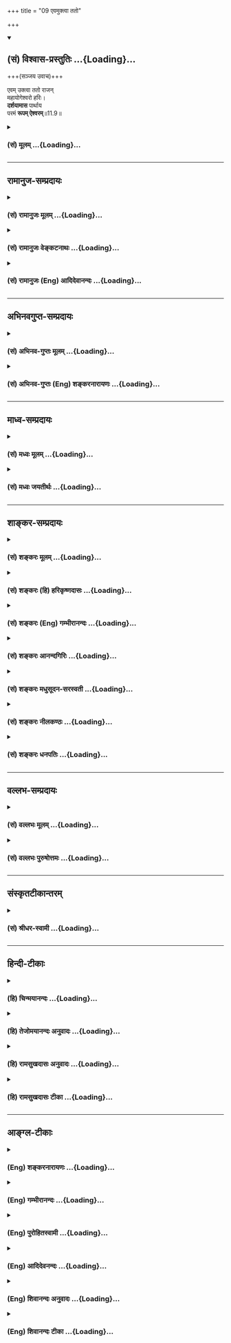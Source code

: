+++
title = "09 एवमुक्त्वा ततो"

+++
<div class="js_include" newlevelforh1="2" title="(सं) विश्वास-प्रस्तुतिः" unfilled url="/purANam_vaiShNavam/mahAbhAratam/06-bhIShma-parva/03-bhagavad-gItA-parva/saMskRtam/vishvAsa-prastutiH/11_vishva-rUpa-darshana/09_evamuktvA_tato.md">
<details open><summary><h2>(सं) विश्वास-प्रस्तुतिः ...{Loading}...</h2></summary>

+++(सञ्जय उवाच)+++

एवम् उक्त्वा ततो राजन्  
महायोगेश्वरो हरिः।  
**दर्शयामास** पार्थाय  
परमं **रूपम् ऐश्वरम्**॥11.9॥
</details>
</div>
<div class="js_include collapsed" newlevelforh1="3" title="(सं) मूलम्" unfilled url="/purANam_vaiShNavam/mahAbhAratam/06-bhIShma-parva/03-bhagavad-gItA-parva/saMskRtam/mUlam/11_vishva-rUpa-darshana/09_evamuktvA_tato.md">
<details><summary><h3>(सं) मूलम् ...{Loading}...</h3></summary>

सञ्जय उवाच  
एवमुक्त्वा ततो राजन्महायोगेश्वरो हरिः।  
दर्शयामास पार्थाय परमं रूपमैश्वरम्।।11.9।।
</details>
</div>


_________________
## रामानुज-सम्प्रदायः
<div class="js_include collapsed" newlevelforh1="3" title="(सं) रामानुजः मूलम्" unfilled url="/purANam_vaiShNavam/mahAbhAratam/06-bhIShma-parva/03-bhagavad-gItA-parva/saMskRtam/rAmAnujaH/mUlam/11_vishva-rUpa-darshana/09_evamuktvA_tato.md">
<details><summary><h3>(सं) रामानुजः मूलम् ...{Loading}...</h3></summary>

।।11.9।। संजय उवाच -- **एवम् उक्त्वा** सारथ्ये अवस्थितः पार्थमातुलजो
**महायोगेश्वरो हरिः** महाश्चर्य योगानाम् ईश्वरः परब्रह्मभूतो नारायणः
**परमम् ऐश्वरं** स्वासाधारणं **रूपं पार्थाय** पितृष्वसुः पृथायाः पुत्राय
**दर्शयामास** तद् विविधविचित्रनिखिलजगदाश्रयं विश्वस्य प्रशासितृ च
रूपम्। तत् च ईदृशम् --

</details>
</div>
<div class="js_include collapsed" newlevelforh1="3" title="(सं) रामानुजः वेङ्कटनाथः" unfilled url="/purANam_vaiShNavam/mahAbhAratam/06-bhIShma-parva/03-bhagavad-gItA-parva/saMskRtam/rAmAnujaH/venkaTanAthaH/11_vishva-rUpa-darshana/09_evamuktvA_tato.md">
<details><summary><h3>(सं) रामानुजः वेङ्कटनाथः ...{Loading}...</h3></summary>

  
  
।।11.9।। महायोगेश्वरो हरिः इत्यनयोस्तिरस्कारकं पूर्वप्रतिपन्नं रूपमाह --
सारथ्येऽवस्थितः पार्थमातुलज इति। एतेन
दिव्यरूपप्रकाशनहेतुभूतवात्सल्यादिसूचनं च। महत्त्वेन
विशेषणादाश्चर्यत्वम्। महच्छब्दस्य च योगेश्वरविशेषणत्वादपि
योगविशेषत्वमत्रोचितमित्यभिप्रायेणाहमहाश्चर्ययोगानामिति।
अन्येष्वप्याश्चर्ययोगस्य तदधीनत्वमीश्वरशब्देन विवक्षितम्। महायोगेश्वरो
हरिः इति पदद्वयाभिप्रेतं सामान्यविशेषवाक्यार्थं दर्शयतिपरब्रह्मभूतो
नारायण इति। पश्य मे योगमैश्वरं \[11।8\]परमं रूपमैश्वरम्
इत्यनयोरदूरविप्रकर्षेण घटनादैकार्थ्यम्। ऐश्वरं रूपं दर्शयामास इत्युक्ते
स्वेतरस्य कस्यचिद्रूपमिति धीः स्यादिति तद्व्युदासायोक्तंस्वासाधारणमिति।
रूपशब्दस्यात्रापि सानुबन्धस्वरूपपरतया तदभिव्यञ्जकविग्रहपरतया
स्वरूपादिसमस्तासाधारणाकारमात्रपरतया वा निर्वाहो ग्राह्यः। अत्र
पार्थशब्देन स्वस्वरूपप्रदर्शनार्थः प्रीतिहेतुः सम्बन्धोऽभिप्रेत इति
प्रदर्शनायाहपितृष्वसुः पृथायाः पुत्रायेति। परममैश्वरं रूपमित्युक्तं
विवृणोति -- तद्विविधेति। निखिलजगदाश्रयत्वं स्वरूपतो विग्रहद्वारा च।
यद्वाअनेक -- \[11।10\] इत्यादेरुत्थानप्रदर्शनमिदम्। तत एव हितच्चेदृशम्
इति संहितम्। इहैकस्थम् \[11।7\] इत्यादिभिः सिद्धोऽयमर्थः।
प्रशासितृशब्देनाधिष्ठातृत्वं विवक्षितम्।  
  

</details>
</div>
<div class="js_include collapsed" newlevelforh1="3" title="(सं) रामानुजः (Eng) आदिदेवानन्दः" unfilled url="/purANam_vaiShNavam/mahAbhAratam/06-bhIShma-parva/03-bhagavad-gItA-parva/saMskRtam/rAmAnujaH/english/AdidevAnandaH/11_vishva-rUpa-darshana/09_evamuktvA_tato.md">
<details><summary><h3>(सं) रामानुजः (Eng) आदिदेवानन्दः ...{Loading}...</h3></summary>

11.9 Sanjaya said Having thus spoken, Sri Krsna, who is the great Lord of Yoga, namely, the Lord of supremely wonderful attributes - Sri Krsna who is Narayana, the Supreme Brahman now incarnated as the son of Arjuna's maternal uncle and seated as a charioteer in his chariot -
showed Arjuna, the son of Pritha His paternal aunt, that Lordly form uniely His own, which is the ground of the entire universe, which is manifold and wonderful, and which rules over everything. And that form was like this:

</details>
</div>


_________________
## अभिनवगुप्त-सम्प्रदायः
<div class="js_include collapsed" newlevelforh1="3" title="(सं) अभिनव-गुप्तः मूलम्" unfilled url="/purANam_vaiShNavam/mahAbhAratam/06-bhIShma-parva/03-bhagavad-gItA-parva/saMskRtam/abhinava-guptaH/mUlam/11_vishva-rUpa-darshana/09_evamuktvA_tato.md">
<details><summary><h3>(सं) अभिनव-गुप्तः मूलम् ...{Loading}...</h3></summary>

।।11.9।। No commentary.  
  

</details>
</div>
<div class="js_include collapsed" newlevelforh1="3" title="(सं) अभिनव-गुप्तः (Eng) शङ्करनारायणः" unfilled url="/purANam_vaiShNavam/mahAbhAratam/06-bhIShma-parva/03-bhagavad-gItA-parva/saMskRtam/abhinava-guptaH/english/shankaranArAyaNaH/11_vishva-rUpa-darshana/09_evamuktvA_tato.md">
<details><summary><h3>(सं) अभिनव-गुप्तः (Eng) शङ्करनारायणः ...{Loading}...</h3></summary>

11.9 Sri Abhinavagupta did not comment upon this sloka.

</details>
</div>


_________________
## माध्व-सम्प्रदायः
<div class="js_include collapsed" newlevelforh1="3" title="(सं) मध्वः मूलम्" unfilled url="/purANam_vaiShNavam/mahAbhAratam/06-bhIShma-parva/03-bhagavad-gItA-parva/saMskRtam/madhvaH/mUlam/11_vishva-rUpa-darshana/09_evamuktvA_tato.md">
<details><summary><h3>(सं) मध्वः मूलम् ...{Loading}...</h3></summary>

।।11.9 -- 11.10।। हरिः सर्वयज्ञभागहारित्वात्। इडोपहूतं गेहेषु हरे भागं
क्रतुष्वहम्। वर्णो मे हरितः श्रेष्ठस्तस्माद्धरिरिति स्मृतः इति हि
मोक्षधर्मे ()।

</details>
</div>
<div class="js_include collapsed" newlevelforh1="3" title="(सं) मध्वः जयतीर्थः" unfilled url="/purANam_vaiShNavam/mahAbhAratam/06-bhIShma-parva/03-bhagavad-gItA-parva/saMskRtam/madhvaH/jayatIrthaH/11_vishva-rUpa-darshana/09_evamuktvA_tato.md">
<details><summary><h3>(सं) मध्वः जयतीर्थः ...{Loading}...</h3></summary>

।।11.9 -- 11.10।। महायोगेश्वरो हरिः इत्यत्र हरिशब्दस्य
प्रकृतोपयुक्तमर्थमाह -- **हरिरि**ति। गेहेषु इष्टिगृहेषु।
हरतेरिकारप्रत्ययः। श्रेष्ठोऽप्राकृतः। अप्राकृतविग्रहस्य
साकारस्यैवानन्तपूजास्थानेषु स्वरूपेणैव युगपत्सन्निधाने किं वक्तव्यं
महायोगेश्वरत्वं इति।

</details>
</div>


_________________
## शाङ्कर-सम्प्रदायः
<div class="js_include collapsed" newlevelforh1="3" title="(सं) शङ्करः मूलम्" unfilled url="/purANam_vaiShNavam/mahAbhAratam/06-bhIShma-parva/03-bhagavad-gItA-parva/saMskRtam/shankaraH/mUlam/11_vishva-rUpa-darshana/09_evamuktvA_tato.md">
<details><summary><h3>(सं) शङ्करः मूलम् ...{Loading}...</h3></summary>

।।11.9।। --,**एवं** यथोक्तप्रकारेण **उक्त्वा ततः** अनन्तरं **राजन्**
धृतराष्ट्र; **महायोगेश्वरः** महांश्च असौ योगेश्वरश्च **हरिः** नारायणः
**दर्शयामास** दर्शितवान् **पार्थाय** पृथासुताय **परमं रूपं** विश्वरूपम्
**ऐश्वरम्**।।

</details>
</div>
<div class="js_include collapsed" newlevelforh1="3" title="(सं) शङ्करः (हि) हरिकृष्णदासः" unfilled url="/purANam_vaiShNavam/mahAbhAratam/06-bhIShma-parva/03-bhagavad-gItA-parva/saMskRtam/shankaraH/hindI/harikRShNadAsaH/11_vishva-rUpa-darshana/09_evamuktvA_tato.md">
<details><summary><h3>(सं) शङ्करः (हि) हरिकृष्णदासः ...{Loading}...</h3></summary>

।।11.9।। संजय बोला -- हे राजा धृतराष्ठ्र इस प्रकार कहनेके अनन्तर
महायोगेश्वर श्रीहरिने यानी जो अति महान् और योगेश्वर भी हैं उन नारायणने
पृथापुत्र अर्जुनको अपना ईश्वरीय परम रूप -- विराट्स्वरूप दिखलाया।

</details>
</div>
<div class="js_include collapsed" newlevelforh1="3" title="(सं) शङ्करः (Eng) गम्भीरानन्दः" unfilled url="/purANam_vaiShNavam/mahAbhAratam/06-bhIShma-parva/03-bhagavad-gItA-parva/saMskRtam/shankaraH/english/gambhIrAnandaH/11_vishva-rUpa-darshana/09_evamuktvA_tato.md">
<details><summary><h3>(सं) शङ्करः (Eng) गम्भीरानन्दः ...{Loading}...</h3></summary>

11.9 Rajan, O King, Dhrtarastra; uktva, having spoken evam, thus, in the
manner stated above; tatah, thereafter; harih, Hari, Narayana;
maha-yogeswarah, the great Master of Yoga-who is great (mahan) and also
the master (isvara) of Yoga; darasyamasa showed; parthaya, to the son of
Prtha; the paramam, supreme; aisvaram, divine; rupam, form, the Cosmic
form:

</details>
</div>
<div class="js_include collapsed" newlevelforh1="3" title="(सं) शङ्करः आनन्दगिरिः" unfilled url="/purANam_vaiShNavam/mahAbhAratam/06-bhIShma-parva/03-bhagavad-gItA-parva/saMskRtam/shankaraH/AnandagiriH/11_vishva-rUpa-darshana/09_evamuktvA_tato.md">
<details><summary><h3>(सं) शङ्करः आनन्दगिरिः ...{Loading}...</h3></summary>

।।11.9।। इमं वृत्तान्तं धृतराष्ट्राय संजयो निवेदितवानित्याह -- **संजय
इति।** मदीयं विश्वरूपाख्यं रूपं न प्राकृतेन चक्षुषा निरीक्षितुं क्षमं
किंतु दिव्येनेत्यादि यथोक्तप्रकारः। अनन्तरं दिव्यचक्षुषः प्रदानादिति
शेषः। हरत्यविद्यां सकार्यामिति हरिः। यदीश्वरस्य मायोपहितस्य
परममुत्कृष्टं रूपं तद्दर्शयांबभूवेत्याह -- **परममिति।**

</details>
</div>
<div class="js_include collapsed" newlevelforh1="3" title="(सं) शङ्करः मधुसूदन-सरस्वती" unfilled url="/purANam_vaiShNavam/mahAbhAratam/06-bhIShma-parva/03-bhagavad-gItA-parva/saMskRtam/shankaraH/madhusUdana-sarasvatI/11_vishva-rUpa-darshana/09_evamuktvA_tato.md">
<details><summary><h3>(सं) शङ्करः मधुसूदन-सरस्वती ...{Loading}...</h3></summary>

।।11.9।। भगवानर्जुनाय दिव्यं रूपं दर्शितवान् स च तद्दृष्ट्वा
विस्मयाविष्टो भगवन्तं विज्ञापितवानितीमं वृत्तान्तमेवमुक्त्वेत्यादिभिः
षड्भिः श्लोकैर्धृतराष्ट्रं प्रति संजय उवाच -- एवमिति। एवं नतु मां शक्यसे
द्रष्टुमनेन चक्षुषाऽतो दिव्यं ददामि ते चक्षुरित्युक्त्वा ततो
दिव्यचक्षुःप्रदानादनन्तरं हे राजन् धृतराष्ट्र; स्थिरो भव श्रवणाय।
महान्सर्वोत्कृष्टश्चासौ योगेश्वरश्चेति महायोगेश्वरो हरिभक्तानां
सर्वक्लेशापहारी भगवान् दर्शनायोग्यमपि दर्शयामास पार्थाय एकान्तभक्ताय
परमं दिव्यं रूपमैश्वरम्।

</details>
</div>
<div class="js_include collapsed" newlevelforh1="3" title="(सं) शङ्करः नीलकण्ठः" unfilled url="/purANam_vaiShNavam/mahAbhAratam/06-bhIShma-parva/03-bhagavad-gItA-parva/saMskRtam/shankaraH/nIlakaNThaH/11_vishva-rUpa-darshana/09_evamuktvA_tato.md">
<details><summary><h3>(सं) शङ्करः नीलकण्ठः ...{Loading}...</h3></summary>

।।11.9।। एवमुक्त्वा भगवानर्जुनाय दिव्यं रूपं दर्शितवान्; सच दृष्ट्वा
विस्मयाविष्टो भगवन्तं,विज्ञापितवानितीमं वृत्तान्तमेवमुक्त्वेत्यादिषड्भिः
श्लोकैर्धृतराष्ट्रं प्रति संजय उवाच -- **एवमुक्त्वेत्यादि।** ततः
दिव्यचक्षुःप्रदानानन्तरम्। राजन् हे धृतराष्ट्र; महांश्चासौ
योगेश्वरश्चेति विग्रहः। महतो योगस्य वा ईश्वरः। परमं दिव्यं रूपं ऐश्वरं
मायाविसंबन्धि नतु मायातीतं दर्शयामास।

</details>
</div>
<div class="js_include collapsed" newlevelforh1="3" title="(सं) शङ्करः धनपतिः" unfilled url="/purANam_vaiShNavam/mahAbhAratam/06-bhIShma-parva/03-bhagavad-gItA-parva/saMskRtam/shankaraH/dhanapatiH/11_vishva-rUpa-darshana/09_evamuktvA_tato.md">
<details><summary><h3>(सं) शङ्करः धनपतिः ...{Loading}...</h3></summary>

।।11.9।। एतादृशो भगवतो वासुदेवस्य महिमार्जुनपक्षपातश्चेति सूचयन्
धृतराष्ट्रं प्रति संजय उवाच। एवं यथोक्तेन प्रकारेणोक्त्वा ततोऽनन्तरं
महांश्चासौ योगेश्वरो हरिः पार्थाय परमप्रेमास्पदाय परममैश्वररुपं
दर्शयामास। हरिरित्यनेन स्वभक्तानां पार्थानां दुःखहरण उद्यत इत्युक्तम्।
महायोगेश्वर इत्यनेन विश्वरुपप्रदर्शनादिना येनकेनापि प्रकारेण
तद्धरणेऽतिसमर्थ इति सूचितम्। एतादृशकृष्णानुगृहीतैः पाण्जवैस्त्वं संधिं न
कृतवान् न करोष चातो चाजनीतिहीनो नाममात्रेण राजासीति हे राजन्निति
संबोधनेन ध्वनितम्।

</details>
</div>


_________________
## वल्लभ-सम्प्रदायः
<div class="js_include collapsed" newlevelforh1="3" title="(सं) वल्लभः मूलम्" unfilled url="/purANam_vaiShNavam/mahAbhAratam/06-bhIShma-parva/03-bhagavad-gItA-parva/saMskRtam/vallabhaH/mUlam/11_vishva-rUpa-darshana/09_evamuktvA_tato.md">
<details><summary><h3>(सं) वल्लभः मूलम् ...{Loading}...</h3></summary>

।।11.9।। एवं सञ्जय उवाच राजन्निति। एवमुक्त्वा महायोगेश्वरः सर्वसमर्थः
परमं ऐश्वरं रूपं पार्थाय दर्शयामास।

</details>
</div>
<div class="js_include collapsed" newlevelforh1="3" title="(सं) वल्लभः पुरुषोत्तमः" unfilled url="/purANam_vaiShNavam/mahAbhAratam/06-bhIShma-parva/03-bhagavad-gItA-parva/saMskRtam/vallabhaH/puruShottamaH/11_vishva-rUpa-darshana/09_evamuktvA_tato.md">
<details><summary><h3>(सं) वल्लभः पुरुषोत्तमः ...{Loading}...</h3></summary>

  
  
।।11.9।। एवमुक्त्वा अर्जुनाय स्वरूपं दर्शयामास भगवानिति धृतराष्ट्रं प्रति
सञ्जय उवाच -- एवमिति। राजन्याभिमानेन दिव्यदृष्ट्यसुरावेशिभीष्मादिमारणेन
सर्वदुःखनिराकरणार्थं महायोगेश्वरः सर्वकरणसमर्थः सर्वात्मकयोगबलेन
एवमुक्त्वा अलौकिकीं दृष्टिं दत्त्वा पार्थाय स्वाङ्गीकृताय परमं रूपं
पुरुषोत्तमरूपं दर्शयामास। ततस्तद्दर्शनानन्तरं ऐश्वरं रूपं दर्शयामास।  
  

</details>
</div>


_________________
## संस्कृतटीकान्तरम्
<div class="js_include collapsed" newlevelforh1="3" title="(सं) श्रीधर-स्वामी" unfilled url="/purANam_vaiShNavam/mahAbhAratam/06-bhIShma-parva/03-bhagavad-gItA-parva/saMskRtam/shrIdhara-svAmI/11_vishva-rUpa-darshana/09_evamuktvA_tato.md">
<details><summary><h3>(सं) श्रीधर-स्वामी ...{Loading}...</h3></summary>

।।11.9।। एवमुक्त्वा भगवानर्जुनाय रूपं दर्शितवान्। तच्च रूपं
दृष्ट्वार्जुनः श्रीकृष्णं विज्ञापितवानितीममर्थं एवमुक्त्वेत्यादिभिः
ष़ड्भिः श्लोकैर्धृतराष्ट्रं प्रति संजय उवाच **-- एवमिति।** हे राजन्
धृतराष्ट्र; महांश्चासौ योगेश्वरश्च हरिः परममैश्वरं रूपं दर्शितवान्।

</details>
</div>


_________________
## हिन्दी-टीकाः
<div class="js_include collapsed" newlevelforh1="3" title="(हि) चिन्मयानन्दः" unfilled url="/purANam_vaiShNavam/mahAbhAratam/06-bhIShma-parva/03-bhagavad-gItA-parva/hindI/chinmayAnandaH/11_vishva-rUpa-darshana/09_evamuktvA_tato.md">
<details><summary><h3>(हि) चिन्मयानन्दः ...{Loading}...</h3></summary>

।।11.9।। बहुमुखी प्रतिभा के धनी महर्षि व्यासजी ने साहित्य के जिस किसी
पक्ष को स्पर्श किया उसे पूर्णत्व के सर्वोत्कृष्ट शिखर तक उठाये बिना नहीं
छोड़ा। व्यासजी की प्रतिभा का वर्णन कौन कर सकता है उनमें अतुलनीय काव्य
रचना की कल्पनातीत क्षमता; अनुपम गध शैली; विशुद्ध वर्णन; कलात्मक
साहित्यिक रचना; आकृति और विचार दोनों में ही मौलिक नव निर्माण की
सार्मथ्य; ये सब गुण पूर्ण मात्रा में थे। तेजस्वी दार्शनिक; पूर्ण ज्ञानी
और व्यावहारिक ज्ञान में कुशल व्यासजी कभी राजभवनों में तो कभी युद्धभूमि
में दिखाई देते; कभी बद्रीनाथ में तो कभी पुन शान्त एकान्त हिमशिखरों का
मार्ग तय करते विशाल मूर्ति महर्षि व्यास; हिन्दू परम्परा और आर्य संस्कृति
में जो कुछ सर्वश्रेष्ठ है; उस सबके साक्षात् मूर्तरूप थे। ऐसा सर्वगुण
सम्पन्न प्रतिभाशाली पुरुष विश्व के इतिहास में कभी किसी अन्य काल में नहीं
जन्मा होगा; जिसने अपने जीवन काल में व्यासजी के समान इतनी अधिक उपलब्धियां
प्राप्त की हों। भगवान् श्रीकृष्ण ने अर्जुन को संकेत किया कि विश्वरूप में
वह क्या देखने की अपेक्षा रख सकता है तथा विराट् स्वरूप का यह दर्शन उसे
कहां होगा। अब; व्यासजी एक अत्यन्त अल्प से प्रकरण का उल्लेख करते हैं;
जिसमें संजय; दुष्ट कौरवों के अन्ध पिता धृतराष्ट्र के लिए युद्धभूमि के
वृतान्त का वर्णन करता है। साहित्य की दृष्टि से इस श्लोक का प्रयोजन केवल
यह बताना है कि श्रीकृष्ण ने अपने दिये हुए वचनों के अनुसार; वास्तव में;
अर्जुन को अपना विश्वरूप दर्शाया। परन्तु इसके साथ ही; महाभारत के कुशल
रचयिता व्यासजी; हमारे लिए; संजय के मन के भावों को तथा पाण्डवों के प्रति
उसकी सहानुभूति का चित्रण भी करना चाहते हैं। हम पहले ही कह चुके हैं कि
संजय हमारा विशेष संवाददाता है। स्पष्ट है कि उसकी सहानुभूति भगवान् के
मित्र पांडवों के साथ है। उसकी यह प्रवृत्ति निसंशय रूप से यहाँ स्पष्ट
झलकती है; जब वह धृतराष्ट्र को केवल राजन् शब्द से संबोधित करता है जब कि
श्रीकृष्ण को महायोगेश्वर तथा हरि के नाम से। हरण करने वाला हरि कहलाता
है;अर्थात् जो मिथ्या का नाश करके सत्य की स्थापना करने वाला है। संजय के इन
शब्दों के साथ श्रोतृसमुदाय तथा गीता के अध्येतृ वर्ग का ध्यान युद्ध की
भूमि से हटाकर राजप्रासाद की ओर आकर्षित किया जाता है। पाठकों को यह स्मरण
कराने के लिए कि गीता के तत्त्वज्ञान का व्यावहारिक जीनव से घनिष्ठ संबंध
है तथा उसकी जीवन में उपयोगिता भी है; सम्भवत ऐसे दृश्य परिवर्तन की
आवश्यकता है। संजय धृतराष्ट्र को सूचना देता है कि महायोगेश्वर हरि ने
अर्जुन को अपना ईश्वरीय रूप दिखाया। संजय के मन में अभी भी कहीं क्षीण आशा
है कि यह सुनकर कि विश्वविधाता भगवान् श्रीकृष्ण पाण्डवों के साथ हैं;
सम्भवत अन्धराजा अपने पुत्रों की भावी पराजय को देखें; और विवेक से काम
लेकर; विनाशकारी युद्ध को रोक दें। अगले श्लोकों में संजय विश्वरूप में
दर्शनीय वस्तुओं का वर्णन करने का प्रयत्न करता है

</details>
</div>
<div class="js_include collapsed" newlevelforh1="3" title="(हि) तेजोमयानन्दः अनुवादः" unfilled url="/purANam_vaiShNavam/mahAbhAratam/06-bhIShma-parva/03-bhagavad-gItA-parva/hindI/tejomayAnandaH/anuvAdaH/11_vishva-rUpa-darshana/09_evamuktvA_tato.md">
<details><summary><h3>(हि) तेजोमयानन्दः अनुवादः ...{Loading}...</h3></summary>

।।11.9।। संजय ने कहा -- हे राजन् ! महायोगेश्वर हरि ने इस प्रकार कहकर फिर
अर्जुन के लिए परम ऐश्वर्ययुक्त रूप को दर्शाया।।

</details>
</div>
<div class="js_include collapsed" newlevelforh1="3" title="(हि) रामसुखदासः अनुवादः" unfilled url="/purANam_vaiShNavam/mahAbhAratam/06-bhIShma-parva/03-bhagavad-gItA-parva/hindI/rAmasukhadAsaH/anuvAdaH/11_vishva-rUpa-darshana/09_evamuktvA_tato.md">
<details><summary><h3>(हि) रामसुखदासः अनुवादः ...{Loading}...</h3></summary>

।।11.9।। सञ्जय बोले -- हे राजन् ! ऐसा कहकर फिर महायोगेश्वर भगवान्
श्रीकृष्णने अर्जुनको परम ऐश्वर-रूप दिखाया।

</details>
</div>
<div class="js_include collapsed" newlevelforh1="3" title="(हि) रामसुखदासः टीका" unfilled url="/purANam_vaiShNavam/mahAbhAratam/06-bhIShma-parva/03-bhagavad-gItA-parva/hindI/rAmasukhadAsaH/TIkA/11_vishva-rUpa-darshana/09_evamuktvA_tato.md">
<details><summary><h3>(हि) रामसुखदासः टीका ...{Loading}...</h3></summary>

।।11.9।।***व्याख्या--*'एवमुक्त्वा ततो ৷৷. परमं
रूपमैश्वरम्'--**पूर्वश्लोकमें भगवान्ने जो यह कहा था कि 'तू अपने
चर्मचक्षुओंसे मुझे नहीं देख सकता, इसलिये मैं तेरेको दिव्यचक्षु देता हूँ,
जिससे तू मेरे ईश्वर-सम्बन्धी योगको देख' उसीका संकेत यहाँ सञ्जयने
**'एवमुक्त्वा'** पदसे किया है। चौथे श्लोकमें अर्जुनने भगवान्को
**'योगेश्वर'** कहा और यहाँ सञ्जय भगवान्को **'महायोगेश्वर'** कहते हैं।
इसका तात्पर्य है कि भगवान्ने अर्जुनकी प्रार्थनासे बहुत अधिक अपना
विश्वरूप दिखाया। भक्तकी थोड़ी-सी भी वास्तविक रुचि भगवान्की तरफ होनेपर
भगवान् अपनी अपार शक्तिसे उसकी पूर्ति कर देते हैं।  
  
तीसरे श्लोकमें अर्जुनने जिस रूपके लिये **'रूपमैश्वरम्'** कहा, उसी रूपके
लिये यहाँ सञ्जय **'परमं रूपमैश्वरम्'** कहते हैं। इसका तात्पर्य है कि
भगवान्का विश्वरूप बहुत ही विलक्षण है। सम्पूर्ण योगोंके महान् ईश्वर
भगवान् श्रीकृष्णने ऐसा विलक्षण, अलौकिक, अद्भुत विश्वरूप दिखाया, जिसको
धैर्यशाली, जितेन्द्रिय, शूरवीर और भगवान्से प्राप्त दिव्यदृष्टिवाले
अर्जुनको भी दुर्निरीक्ष्य कहना प़ड़ा (11। 17) और भयभीत होना पड़ा (11।
45), तथा भगवान्को भी **'व्यपेतभीः'** कहकर अर्जुनको आश्वासन देना पड़ा
(11। 49)।  
  
***सम्बन्ध--***अब सञ्जय भगवान्के उस परम ऐश्वर-रूपका वर्णन आगेके दो
श्लोकोंमें करते हैं।

</details>
</div>


_________________
## आङ्ग्ल-टीकाः
<div class="js_include collapsed" newlevelforh1="3" title="(Eng) शङ्करनारायणः" unfilled url="/purANam_vaiShNavam/mahAbhAratam/06-bhIShma-parva/03-bhagavad-gItA-parva/english/shankaranArAyaNaH/11_vishva-rUpa-darshana/09_evamuktvA_tato.md">
<details><summary><h3>(Eng) शङ्करनारायणः ...{Loading}...</h3></summary>

11.9. Sanjaya said O king ! Having thus stated, Hari (Krsna), the mighty Lord of the Yogins, showed to the son of Prtha \[His own\] Supreme Lordly form;

</details>
</div>
<div class="js_include collapsed" newlevelforh1="3" title="(Eng) गम्भीरानन्दः" unfilled url="/purANam_vaiShNavam/mahAbhAratam/06-bhIShma-parva/03-bhagavad-gItA-parva/english/gambhIrAnandaH/11_vishva-rUpa-darshana/09_evamuktvA_tato.md">
<details><summary><h3>(Eng) गम्भीरानन्दः ...{Loading}...</h3></summary>

11.9 Sanjaya said O King, having spoken thus, thereafter, Hari \[Hari:
destroyer of ignorance along with its conseences.\] (Krsna) the great Master of Yoga, showed to the son of Prtha the supreme divine form:

</details>
</div>
<div class="js_include collapsed" newlevelforh1="3" title="(Eng) पुरोहितस्वामी" unfilled url="/purANam_vaiShNavam/mahAbhAratam/06-bhIShma-parva/03-bhagavad-gItA-parva/english/purohitasvAmI/11_vishva-rUpa-darshana/09_evamuktvA_tato.md">
<details><summary><h3>(Eng) पुरोहितस्वामी ...{Loading}...</h3></summary>

11.9 Sanjaya continued: "Having thus spoken, O King, the Lord Shri Krishna, the Almighty Prince of Wisdom, showed to Arjuna the Supreme Form of the Great God.

</details>
</div>
<div class="js_include collapsed" newlevelforh1="3" title="(Eng) आदिदेवनन्दः" unfilled url="/purANam_vaiShNavam/mahAbhAratam/06-bhIShma-parva/03-bhagavad-gItA-parva/english/AdidevanandaH/11_vishva-rUpa-darshana/09_evamuktvA_tato.md">
<details><summary><h3>(Eng) आदिदेवनन्दः ...{Loading}...</h3></summary>

11.9 Sanjaya said Having spoken, O King, Sri Krsna, the gread Lord of Yoga, then revealed to Arjuna the supreme Lordly Form.

</details>
</div>
<div class="js_include collapsed" newlevelforh1="3" title="(Eng) शिवानन्दः अनुवादः" unfilled url="/purANam_vaiShNavam/mahAbhAratam/06-bhIShma-parva/03-bhagavad-gItA-parva/english/shivAnandaH/anuvAdaH/11_vishva-rUpa-darshana/09_evamuktvA_tato.md">
<details><summary><h3>(Eng) शिवानन्दः अनुवादः ...{Loading}...</h3></summary>

11.9 Sanjaya said Having thus spoken, O king, the great Lord of Yoga,
hari (Krishna), showed to Arjuna His supreme form as the Lord.

</details>
</div>
<div class="js_include collapsed" newlevelforh1="3" title="(Eng) शिवानन्दः टीका" unfilled url="/purANam_vaiShNavam/mahAbhAratam/06-bhIShma-parva/03-bhagavad-gItA-parva/english/shivAnandaH/TIkA/11_vishva-rUpa-darshana/09_evamuktvA_tato.md">
<details><summary><h3>(Eng) शिवानन्दः टीका ...{Loading}...</h3></summary>

11.9 एवम् thus; उक्त्वा having spoken; ततः then; राजन् O king;
महायोगेश्वरः the great Lord of Yoga; हरिः Hari; दर्शयामास showed;
पार्थाय to Arjuna; परमम् Supreme; रूपम् form; ऐश्वरम्
Sovereign.Commentary King This verse is addressed by Sanjaya to Dhritarashtra.Supreme Form The Cosmic Form.

</details>
</div>
